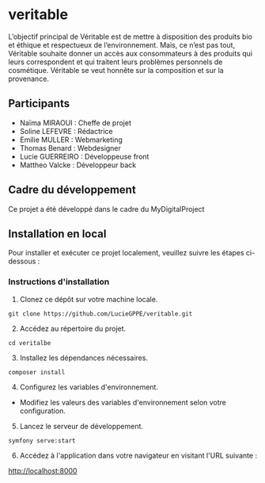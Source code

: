 # veritable

L’objectif principal de Véritable est de mettre à disposition des produits bio et éthique et respectueux de l’environnement. Mais, ce n’est pas tout, Véritable souhaite donner un accès aux consommateurs à des produits qui leurs correspondent et qui traitent leurs problèmes personnels de cosmétique. Véritable se veut honnête sur la composition et sur la provenance.

## Participants

- Naïma MIRAOUI : Cheffe de projet
- Soline LEFEVRE : Rédactrice
- Emilie MULLER : Webmarketing
- Thomas Benard : Webdesigner
- Lucie GUERREIRO : Développeuse front
- Mattheo Valcke : Développeur back

## Cadre du développement

Ce projet a été développé dans le cadre du MyDigitalProject

## Installation en local

Pour installer et exécuter ce projet localement, veuillez suivre les étapes ci-dessous :

### Instructions d'installation

1. Clonez ce dépôt sur votre machine locale.

`git clone https://github.com/LucieGPPE/veritable.git`

2. Accédez au répertoire du projet.

`cd veritalbe`

3. Installez les dépendances nécessaires.

`composer install`

4. Configurez les variables d'environnement.

- Modifiez les valeurs des variables d'environnement selon votre configuration.

5. Lancez le serveur de développement.

`symfony serve:start`

6. Accédez à l'application dans votre navigateur en visitant l'URL suivante :

[http://localhost:8000](http://localhost:8000)
